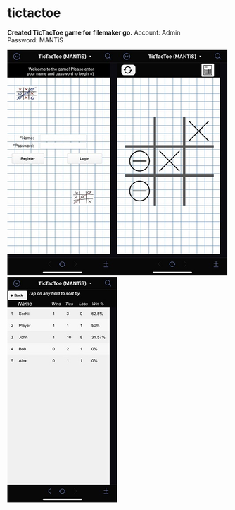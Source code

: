 # tictactoe

__Created TicTacToe game for filemaker go.__
Account: Admin  
Password: MANTiS  

![Register layout](https://github.com/MANT-i-S/tictactoe/blob/master/IMG_E1419.JPG)![Playground layout](https://github.com/MANT-i-S/tictactoe/blob/master/IMG_E1420.JPG)![Users layout](https://github.com/MANT-i-S/tictactoe/blob/master/IMG_E1421.JPG)
